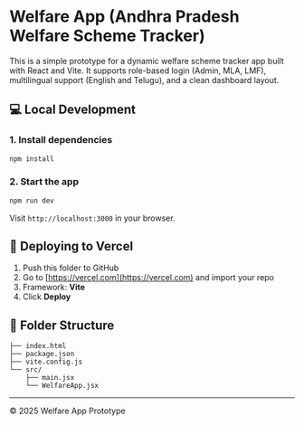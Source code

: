# Welfare App (Andhra Pradesh Welfare Scheme Tracker)

This is a simple prototype for a dynamic welfare scheme tracker app built with React and Vite. It supports role-based login (Admin, MLA, LMF), multilingual support (English and Telugu), and a clean dashboard layout.

## 💻 Local Development

### 1. Install dependencies
```bash
npm install
```

### 2. Start the app
```bash
npm run dev
```

Visit `http://localhost:3000` in your browser.

## 🚀 Deploying to Vercel

1. Push this folder to GitHub
2. Go to [https://vercel.com](https://vercel.com) and import your repo
3. Framework: **Vite**
4. Click **Deploy**

## 📁 Folder Structure

```
├── index.html
├── package.json
├── vite.config.js
└── src/
    ├── main.jsx
    └── WelfareApp.jsx
```

---

© 2025 Welfare App Prototype
